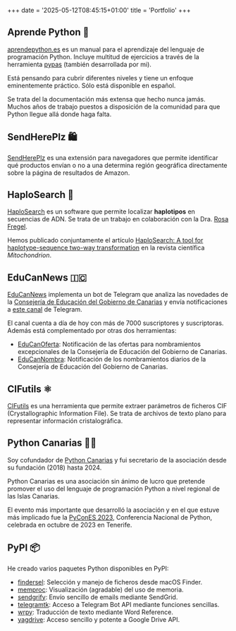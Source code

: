 +++
date = '2025-05-12T08:45:15+01:00'
title = 'Portfolio'
+++

## Aprende Python 🐍

[aprendepython.es](https://aprendepython.es) es un manual para el aprendizaje del lenguaje de programación Python. Incluye multitud de ejercicios a través de la herramienta [pypas](https://pypas.es) (también desarrollada por mi).

Está pensando para cubrir diferentes niveles y tiene un enfoque eminentemente práctico. Sólo está disponible en español.

Se trata del la documentación más extensa que hecho nunca jamás. Muchos años de trabajo puestos a disposición de la comunidad para que Python llegue allá donde haga falta.

## SendHerePlz 🛍️

[SendHerePlz](https://sendhereplz.com) es una extensión para navegadores que permite identificar qué productos envían o no a una determina región geográfica directamente sobre la página de resultados de Amazon.

## HaploSearch 🧬

[HaploSearch](https://haplosearch.com) es un software que permite localizar **haplotipos** en secuencias de ADN. Se trata de un trabajo en colaboración con la Dra. [Rosa Fregel](https://portalciencia.ull.es/investigadores/82365/detalle).

Hemos publicado conjuntamente el artículo [HaploSearch: A tool for haplotype-sequence two-way transformation](https://www.sciencedirect.com/science/article/abs/pii/S1567724910001959?via%3Dihub) en la revista científica _Mitochondrion_.

## EduCanNews 🇮🇨

[EduCanNews](https://github.com/sdelquin/educannews) implementa un bot de Telegram que analiza las novedades de la [Consejería de Educación del Gobierno de Canarias](https://www.gobiernodecanarias.org/educacion/web/) y envía notificaciones a [este canal](https://t.me/educannews) de Telegram.

El canal cuenta a día de hoy con más de 7000 suscriptores y suscriptoras. Además está complementado por otras dos herramientas:

- [EduCanOferta](https://github.com/sdelquin/educanoferta): Notificación de las ofertas para nombramientos excepcionales de la Consejería de Educación del Gobierno de Canarias.
- [EduCanNombra](https://github.com/sdelquin/educannombra): Notificación de los nombramientos diarios de la Consejería de Educación del Gobierno de Canarias.

## CIFutils ⚛️

[CIFutils](https://cifutils.matraka.es) es una herramienta que permite extraer parámetros de ficheros CIF (Crystallographic Information File). Se trata de archivos de texto plano para representar información cristalográfica.

## Python Canarias 👨‍💻

Soy cofundador de [Python Canarias](https://pythoncanarias.es/) y fui secretario de la asociación desde su fundación (2018) hasta 2024.

Python Canarias es una asociación sin ánimo de lucro que pretende promover el uso del lenguaje de programación Python a nivel regional de las Islas Canarias.

El evento más importante que desarrolló la asociación y en el que estuve más implicado fue la [PyConES 2023](https://2023.es.pycon.org/), Conferencia Nacional de Python, celebrada en octubre de 2023 en Tenerife.

## PyPI 📦

He creado varios paquetes Python disponibles en PyPI:

- [findersel](https://pypi.org/project/findersel/): Selección y manejo de ficheros desde macOS Finder.
- [memproc](https://pypi.org/project/memproc/): Visualización (agradable) del uso de memoria.
- [sendgrify](https://pypi.org/project/sendgrify/): Envío sencillo de emails mediante SendGrid.
- [telegramtk](https://pypi.org/project/telegramtk/): Acceso a Telegram Bot API mediante funciones sencillas.
- [wrpy](https://pypi.org/project/wrpy/): Traducción de texto mediante Word Reference.
- [yagdrive](https://pypi.org/project/yagdrive/): Acceso sencillo y potente a Google Drive API.
